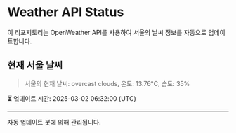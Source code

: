 
# Weather API Status

이 리포지토리는 OpenWeather API를 사용하여 서울의 날씨 정보를 자동으로 업데이트합니다.

## 현재 서울 날씨
> 서울의 현재 날씨: overcast clouds, 온도: 13.76°C, 습도: 35%

⏳ 업데이트 시간: 2025-03-02 06:32:00 (UTC)

---
자동 업데이트 봇에 의해 관리됩니다.
